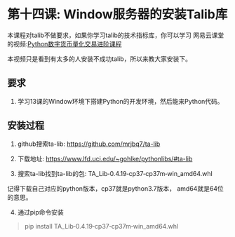 # 第十四课: Window服务器的安装Talib库

本课程对talib不做要求，如果你学习talib的技术指标库，你可以学习
网易云课堂的视频:[Python数字货币量化交易进阶课程](https://study.163.com/course/courseMain.htm?courseId=1209509824)

本视频只是看到有太多的人安装不成功talib，所以来教大家安装下。

## 要求
1. 学习13课的Window环境下搭建Python的开发环境，然后能来Python代码。


## 安装过程

1. github搜索ta-lib: https://github.com/mrjbq7/ta-lib

2. 下载地址: https://www.lfd.uci.edu/~gohlke/pythonlibs/#ta-lib

3. 搜索ta-lib找到ta-lib的包: 
TA_Lib‑0.4.19‑cp37‑cp37m‑win_amd64.whl

记得下载自己对应的python版本，cp37就是python3.7版本， amd64就是64位的意思。

4. 通过pip命令安装 
> pip install TA_Lib‑0.4.19‑cp37‑cp37m‑win_amd64.whl
